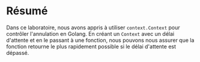 # Résumé

Dans ce laboratoire, nous avons appris à utiliser `context.Context` pour contrôler l'annulation en Golang. En créant un `Context` avec un délai d'attente et en le passant à une fonction, nous pouvons nous assurer que la fonction retourne le plus rapidement possible si le délai d'attente est dépassé.
